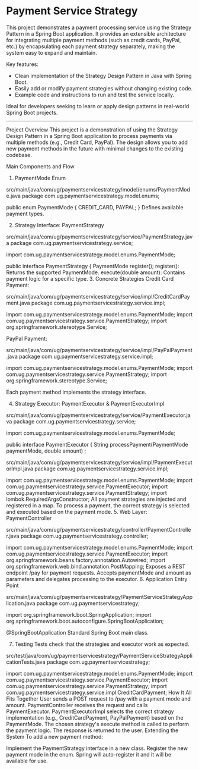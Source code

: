 # Payment Service Strategy

This project demonstrates a payment processing service using the Strategy Pattern in a Spring Boot application. It provides an extensible architecture for integrating multiple payment methods (such as credit cards, PayPal, etc.) by encapsulating each payment strategy separately, making the system easy to expand and maintain.

Key features:
- Clean implementation of the Strategy Design Pattern in Java with Spring Boot.
- Easily add or modify payment strategies without changing existing code.
- Example code and instructions to run and test the service locally.

Ideal for developers seeking to learn or apply design patterns in real-world Spring Boot projects.

---

Project Overview
This project is a demonstration of using the Strategy Design Pattern in a Spring Boot application to process payments via multiple methods (e.g., Credit Card, PayPal). The design allows you to add new payment methods in the future with minimal changes to the existing codebase.

Main Components and Flow
1. PaymentMode Enum

src/main/java/com/ug/paymentservicestrategy/model/enums/PaymentMode.java
package com.ug.paymentservicestrategy.model.enums;

public enum PaymentMode {
    CREDIT_CARD,
    PAYPAL;
}
Defines available payment types.

2. Strategy Interface: PaymentStrategy

src/main/java/com/ug/paymentservicestrategy/service/PaymentStrategy.java
package com.ug.paymentservicestrategy.service;

import com.ug.paymentservicestrategy.model.enums.PaymentMode;

public interface PaymentStrategy {
    PaymentMode register();
register(): Returns the supported PaymentMode.
execute(double amount): Contains payment logic for a specific type.
3. Concrete Strategies
Credit Card Payment:


src/main/java/com/ug/paymentservicestrategy/service/impl/CreditCardPayment.java
package com.ug.paymentservicestrategy.service.impl;

import com.ug.paymentservicestrategy.model.enums.PaymentMode;
import com.ug.paymentservicestrategy.service.PaymentStrategy;
import org.springframework.stereotype.Service;

PayPal Payment:


src/main/java/com/ug/paymentservicestrategy/service/impl/PayPalPayment.java
package com.ug.paymentservicestrategy.service.impl;

import com.ug.paymentservicestrategy.model.enums.PaymentMode;
import com.ug.paymentservicestrategy.service.PaymentStrategy;
import org.springframework.stereotype.Service;

Each payment method implements the strategy interface.

4. Strategy Executor: PaymentExecutor & PaymentExecutorImpl

src/main/java/com/ug/paymentservicestrategy/service/PaymentExecutor.java
package com.ug.paymentservicestrategy.service;

import com.ug.paymentservicestrategy.model.enums.PaymentMode;

public interface PaymentExecutor {
    String processPayment(PaymentMode paymentMode, double amount) ;

src/main/java/com/ug/paymentservicestrategy/service/impl/PaymentExecutorImpl.java
package com.ug.paymentservicestrategy.service.impl;

import com.ug.paymentservicestrategy.model.enums.PaymentMode;
import com.ug.paymentservicestrategy.service.PaymentExecutor;
import com.ug.paymentservicestrategy.service.PaymentStrategy;
import lombok.RequiredArgsConstructor;
All payment strategies are injected and registered in a map.
To process a payment, the correct strategy is selected and executed based on the payment mode.
5. Web Layer: PaymentController

src/main/java/com/ug/paymentservicestrategy/controller/PaymentController.java
package com.ug.paymentservicestrategy.controller;

import com.ug.paymentservicestrategy.model.enums.PaymentMode;
import com.ug.paymentservicestrategy.service.PaymentExecutor;
import org.springframework.beans.factory.annotation.Autowired;
import org.springframework.web.bind.annotation.PostMapping;
Exposes a REST endpoint /pay for payment requests.
Accepts paymentMode and amount as parameters and delegates processing to the executor.
6. Application Entry Point

src/main/java/com/ug/paymentservicestrategy/PaymentServiceStrategyApplication.java
package com.ug.paymentservicestrategy;

import org.springframework.boot.SpringApplication;
import org.springframework.boot.autoconfigure.SpringBootApplication;

@SpringBootApplication
Standard Spring Boot main class.

7. Testing
Tests check that the strategies and executor work as expected.


src/test/java/com/ug/paymentservicestrategy/PaymentServiceStrategyApplicationTests.java
package com.ug.paymentservicestrategy;

import com.ug.paymentservicestrategy.model.enums.PaymentMode;
import com.ug.paymentservicestrategy.service.PaymentExecutor;
import com.ug.paymentservicestrategy.service.PaymentStrategy;
import com.ug.paymentservicestrategy.service.impl.CreditCardPayment;
How It All Fits Together
User sends a POST request to /pay with a payment mode and amount.
PaymentController receives the request and calls PaymentExecutor.
PaymentExecutorImpl selects the correct strategy implementation (e.g., CreditCardPayment, PayPalPayment) based on the PaymentMode.
The chosen strategy's execute method is called to perform the payment logic.
The response is returned to the user.
Extending the System
To add a new payment method:

Implement the PaymentStrategy interface in a new class.
Register the new payment mode in the enum.
Spring will auto-register it and it will be available for use.
